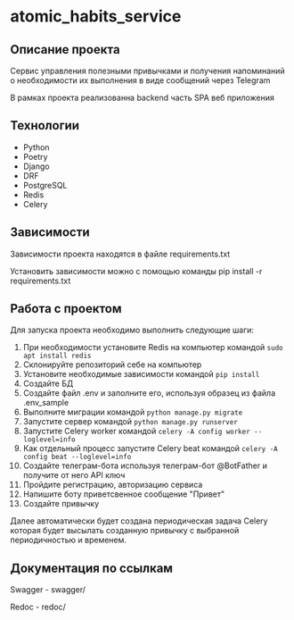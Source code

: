 # atomic_habits_service

## Описание проекта
Сервис управления полезными привычками и получения напоминаний о необходимости их выполнения в виде сообщений через Telegram

В рамках проекта реализованна backend часть SPA веб приложения

## Технологии
- Python
- Poetry
- Django
- DRF
- PostgreSQL
- Redis
- Celery

## Зависимости
Зависимости проекта находятся в файле requirements.txt

Установить зависимости можно с помощью команды pip install -r requirements.txt

## Работа с проектом
Для запуска проекта необходимо выполнить следующие шаги:
1. При необходимости установите Redis на компьютер командой `sudo apt install redis`
2. Cклонируйте репозиторий себе на компьютер
3. Установите необходимые зависимости командой `pip install`
4. Создайте БД
5. Создайте файл .env и заполните его, используя образец из файла .env_sample
6. Выполните миграции командой `python manage.py migrate`
7. Запустите сервер командой `python manage.py runserver`
8. Запустите Celery worker командой `celery -A config worker --loglevel=info`
10. Как отдельный процесс запустите Celery beat командой `celery -A config beat --loglevel=info`
11. Создайте телеграм-бота используя телеграм-бот @BotFather и получите от него API ключ 
12. Пройдите регистрацию, авторизацию сервиса
13. Напишите боту приветсвенное сообщение "Привет"
14. Создайте привычку

Далее автоматически будет создана периодическая задача Celery которая будет высылать созданную привычку с выбранной периодичностью и временем.

## Документация по ссылкам
Swagger - swagger/

Redoc - redoc/

